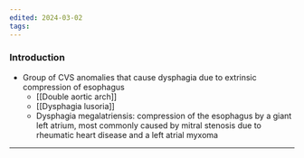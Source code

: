```yaml
---
edited: 2024-03-02
tags:
---
```

### Introduction
- Group of CVS anomalies that cause dysphagia due to extrinsic compression of esophagus
	- [[Double aortic arch]]
	- [[Dysphagia lusoria]]
	- Dysphagia megalatriensis: compression of the esophagus by a giant left atrium, most commonly caused by mitral stenosis due to rheumatic heart disease and a left atrial myxoma 

---
